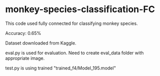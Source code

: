 # monkey-species-classification-FC

This code used fully connected for classifying monkey species.

Accuracy: 0.65%

Dataset downloaded from Kaggle.

eval.py is used for evaluation. Need to create eval_data folder with appropriate image.

test.py is using trained "trained_f4/Model_195.model"
